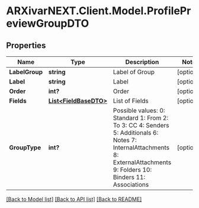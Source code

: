 # ARXivarNEXT.Client.Model.ProfilePreviewGroupDTO
## Properties

Name | Type | Description | Notes
------------ | ------------- | ------------- | -------------
**LabelGroup** | **string** | Label of Group | [optional] 
**Label** | **string** | Label | [optional] 
**Order** | **int?** | Order | [optional] 
**Fields** | [**List&lt;FieldBaseDTO&gt;**](FieldBaseDTO.md) | List of Fields | [optional] 
**GroupType** | **int?** | Possible values:  0: Standard  1: From  2: To  3: CC  4: Senders  5: Additionals  6: Notes  7: InternalAttachments  8: ExternalAttachments  9: Folders  10: Binders  11: Associations  | [optional] 

[[Back to Model list]](../README.md#documentation-for-models) [[Back to API list]](../README.md#documentation-for-api-endpoints) [[Back to README]](../README.md)

